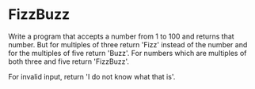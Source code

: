 # FizzBuzz

Write a program that accepts a number from 1 to 100 and returns that number. But for multiples of three return 'Fizz' instead of the number and for the multiples of five return 'Buzz'. For numbers which are multiples of both three and five return 'FizzBuzz'.

For invalid input, return 'I do not know what that is'.